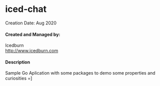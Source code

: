 # iced-chat
Creation Date: Aug 2020

#### Created and Managed by:
Icedburn<br/>
http://www.icedburn.com

#### Description
Sample Go Aplication with some packages to demo some properties and curiosities =]
